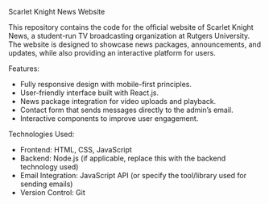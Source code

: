 Scarlet Knight News Website

This repository contains the code for the official website of Scarlet Knight News, a student-run TV broadcasting organization at Rutgers University. The website is designed to showcase news packages, announcements, and updates, while also providing an interactive platform for users.

Features:

- Fully responsive design with mobile-first principles.
- User-friendly interface built with React.js.
- News package integration for video uploads and playback.
- Contact form that sends messages directly to the admin’s email.
- Interactive components to improve user engagement.

Technologies Used:

- Frontend: HTML, CSS, JavaScript
- Backend: Node.js (if applicable, replace this with the backend technology used)
- Email Integration: JavaScript API (or specify the tool/library used for sending emails)
- Version Control: Git
